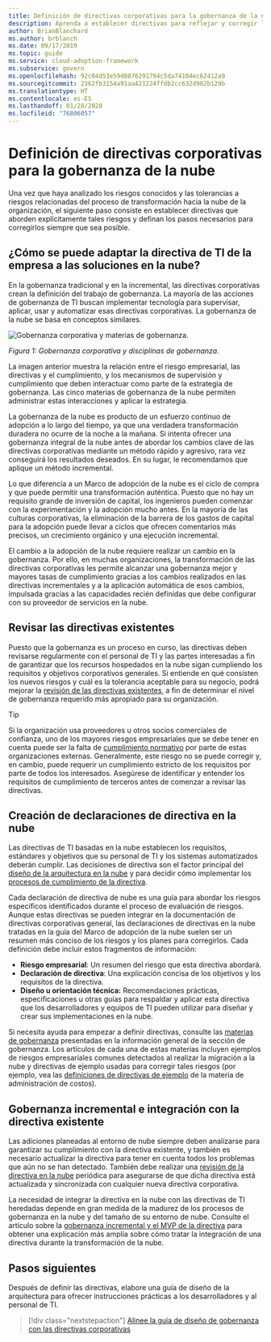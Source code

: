 ```yaml
---
title: Definición de directivas corporativas para la gobernanza de la nube
description: Aprenda a establecer directivas para reflejar y corregir los riesgos.
author: BrianBlanchard
ms.author: brblanch
ms.date: 09/17/2019
ms.topic: guide
ms.service: cloud-adoption-framework
ms.subservice: govern
ms.openlocfilehash: 92c04d53e59d8876291794c5da74104ec62412a9
ms.sourcegitcommit: 2362fb3154a91aa421224ffdb2cc632d982b129b
ms.translationtype: HT
ms.contentlocale: es-ES
ms.lasthandoff: 01/28/2020
ms.locfileid: "76806057"
---
```

# <a name="define-corporate-policy-for-cloud-governance"></a>Definición de directivas corporativas para la gobernanza de la nube

Una vez que haya analizado los riesgos conocidos y las tolerancias a riesgos relacionadas del proceso de transformación hacia la nube de la organización, el siguiente paso consiste en establecer directivas que aborden explícitamente tales riesgos y definan los pasos necesarios para corregirlos siempre que sea posible.

<!-- markdownlint-disable MD026 -->

## <a name="how-can-corporate-it-policy-become-cloud-ready"></a>¿Cómo se puede adaptar la directiva de TI de la empresa a las soluciones en la nube?

En la gobernanza tradicional y en la incremental, las directivas corporativas crean la definición del trabajo de gobernanza. La mayoría de las acciones de gobernanza de TI buscan implementar tecnología para supervisar, aplicar, usar y automatizar esas directivas corporativas. La gobernanza de la nube se basa en conceptos similares.

![Gobernanza corporativa y materias de gobernanza.](../../_images/operational-transformation-govern-highres.png)

*Figura 1: Gobernanza corporativa y disciplinas de gobernanza.*

La imagen anterior muestra la relación entre el riesgo empresarial, las directivas y el cumplimiento, y los mecanismos de supervisión y cumplimiento que deben interactuar como parte de la estrategia de gobernanza. Las cinco materias de gobernanza de la nube permiten administrar estas interacciones y aplicar la estrategia.

La gobernanza de la nube es producto de un esfuerzo continuo de adopción a lo largo del tiempo, ya que una verdadera transformación duradera no ocurre de la noche a la mañana. Si intenta ofrecer una gobernanza integral de la nube antes de abordar los cambios clave de las directivas corporativas mediante un método rápido y agresivo, rara vez conseguirá los resultados deseados. En su lugar, le recomendamos que aplique un método incremental.

Lo que diferencia a un Marco de adopción de la nube es el ciclo de compra y que puede permitir una transformación auténtica. Puesto que no hay un requisito grande de inversión de capital, los ingenieros pueden comenzar con la experimentación y la adopción mucho antes. En la mayoría de las culturas corporativas, la eliminación de la barrera de los gastos de capital para la adopción puede llevar a ciclos que ofrecen comentarios más precisos, un crecimiento orgánico y una ejecución incremental.

El cambio a la adopción de la nube requiere realizar un cambio en la gobernanza. Por ello, en muchas organizaciones, la transformación de las directivas corporativas les permite alcanzar una gobernanza mejor y mayores tasas de cumplimiento gracias a los cambios realizados en las directivas incrementales y a la aplicación automática de esos cambios, impulsada gracias a las capacidades recién definidas que debe configurar con su proveedor de servicios en la nube.

<!-- markdownlint-enable MD026 -->

## <a name="review-existing-policies"></a>Revisar las directivas existentes

Puesto que la gobernanza es un proceso en curso, las directivas deben revisarse regularmente con el personal de TI y las partes interesadas a fin de garantizar que los recursos hospedados en la nube sigan cumpliendo los requisitos y objetivos corporativos generales. Si entiende en qué consisten los nuevos riesgos y cuál es la tolerancia aceptable para su negocio, podrá mejorar la [revisión de las directivas existentes](./cloud-policy-review.md), a fin de determinar el nivel de gobernanza requerido más apropiado para su organización.

> [!TIP]
> Si la organización usa proveedores u otros socios comerciales de confianza, uno de los mayores riesgos empresariales que se debe tener en cuenta puede ser la falta de [cumplimiento normativo](./regulatory-compliance.md) por parte de estas organizaciones externas. Generalmente, este riesgo no se puede corregir y, en cambio, puede requerir un cumplimiento estricto de los requisitos por parte de todos los interesados. Asegúrese de identificar y entender los requisitos de cumplimiento de terceros antes de comenzar a revisar las directivas.

## <a name="create-cloud-policy-statements"></a>Creación de declaraciones de directiva en la nube

Las directivas de TI basadas en la nube establecen los requisitos, estándares y objetivos que su personal de TI y los sistemas automatizados deberán cumplir. Las decisiones de directiva son el factor principal del [diseño de la arquitectura en la nube](./governance-alignment.md) y para decidir cómo implementar los [procesos de cumplimiento de la directiva](./processes.md).

Cada declaración de directiva de nube es una guía para abordar los riesgos específicos identificados durante el proceso de evaluación de riesgos. Aunque estas directivas se pueden integrar en la documentación de directivas corporativas general, las declaraciones de directivas en la nube tratadas en la guía del Marco de adopción de la nube suelen ser un resumen más conciso de los riesgos y los planes para corregirlos. Cada definición debe incluir estos fragmentos de información:

- **Riesgo empresarial**: Un resumen del riesgo que esta directiva abordará.
- **Declaración de directiva**: Una explicación concisa de los objetivos y los requisitos de la directiva.
- **Diseño u orientación técnica:** Recomendaciones prácticas, especificaciones u otras guías para respaldar y aplicar esta directiva que los desarrolladores y equipos de TI pueden utilizar para diseñar y crear sus implementaciones en la nube.

Si necesita ayuda para empezar a definir directivas, consulte las [materias de gobernanza](../governance-disciplines.md) presentadas en la información general de la sección de gobernanza. Los artículos de cada una de estas materias incluyen ejemplos de riesgos empresariales comunes detectados al realizar la migración a la nube y directivas de ejemplo usadas para corregir tales riesgos (por ejemplo, vea las [definiciones de directivas de ejemplo](../cost-management/policy-statements.md) de la materia de administración de costos).

## <a name="incremental-governance-and-integrating-with-existing-policy"></a>Gobernanza incremental e integración con la directiva existente

Las adiciones planeadas al entorno de nube siempre deben analizarse para garantizar su cumplimiento con la directiva existente, y también es necesario actualizar la directiva para tener en cuenta todos los problemas que aún no se han detectado. También debe realizar una [revisión de la directiva en la nube](./cloud-policy-review.md) periódica para asegurarse de que dicha directiva está actualizada y sincronizada con cualquier nueva directiva corporativa.

La necesidad de integrar la directiva en la nube con las directivas de TI heredadas depende en gran medida de la madurez de los procesos de gobernanza en la nube y del tamaño de su entorno de nube. Consulte el artículo sobre la [gobernanza incremental y el MVP de la directiva](./index.md) para obtener una explicación más amplia sobre cómo tratar la integración de una directiva durante la transformación de la nube.

## <a name="next-steps"></a>Pasos siguientes

Después de definir las directivas, elabore una guía de diseño de la arquitectura para ofrecer instrucciones prácticas a los desarrolladores y al personal de TI.

> [!div class="nextstepaction"]
> [Alinee la guía de diseño de gobernanza con las directivas corporativas](./governance-alignment.md)
